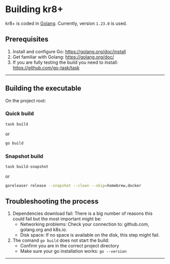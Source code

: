 # Building kr8+

kr8+ is coded in [Golang](https://golang.org/).
Currently, version `1.23.0` is used.

## Prerequisites

1. Install and configure Go: https://golang.org/doc/install
2. Get familiar with Golang: https://golang.org/doc/
3. If you are fully testing the build you need to install: https://github.com/go-task/task

----

## Building the executable

On the project root:

### Quick build

```sh
task build
```

or

```sh
go build
```

### Snapshot build

```sh
task build-snapshot
```

or

```sh
goreleaser release --snapshot --clean --skip=homebrew,docker
```

## Troubleshooting the process

1. Dependencies download fail: There is a big number of reasons this could fail but the most important might be:
   * Networking problems: Check your connection to: github.com, golang.org and k8s.io.
   * Disk space: If no space is available on the disk, this step might fail.
2. The comand `go build` does not start the build:
   * Confirm you are in the correct project directory
   * Make sure your go installation works: `go --version`

----

